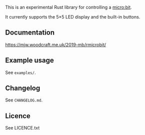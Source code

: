This is an experimental Rust library for controlling a
[micro:bit](https://microbit.org/).

It currently supports the 5×5 LED display and the built-in buttons.


## Documentation

https://mjw.woodcraft.me.uk/2019-mb/rmicrobit/


## Example usage

See `examples/`.


## Changelog

See `CHANGELOG.md`.


## Licence

See LICENCE.txt

